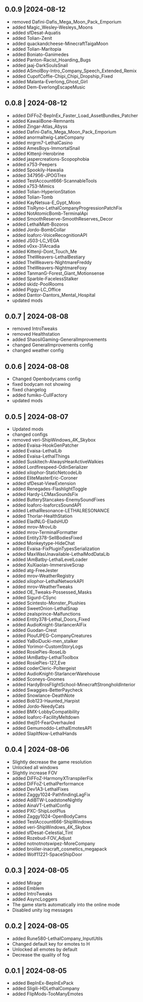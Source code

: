 ## 0.0.9 |2024-08-12

- removed Dafini-Dafis_Mega_Moon_Pack_Emporium
- added Magic_Wesley-Wesleys_Moons
- added sfDesat-Aquatis
- added Tolian-Zenit
- added quackandcheese-MinecraftTaigaMoon
- added Tolian-Maritopia
- added Boniato-Ganimedes
- added Panton-Racist_Hoarding_Bugs
- added jaaj-DarkSoulsSnail
- added ASmolBoy-Intro_Company_Speech_Extended_Remix
- added CupofCoffie-Chipi_Chipi_Dropship_Fixed
- added Malanta-Everlong_Ghost_Girl
- added Dem-EverlongEscapeMusic

## 0.0.8 | 2024-08-12

- added DiFFoZ-BepInEx_Faster_Load_AssetBundles_Patcher
- added KawaiiBone-Remnants
- added Zingar-Atlas_Abyss
- added Dafini-Dafis_Mega_Moon_Pack_Emporium
- added anormaltwig-LateCompany
- added mrgrm7-LethalCasino
- added AmesBoys-ImmortalSnail
- added Kittenji-Herobrine
- added jaspercreations-Scopophobia
- added x753-Peepers
- added Spookily-Hawalia
- added 347956-JPOGTrex
- added TestAccount666-ScannableTools
- added x753-Mimics
- added Tolian-HyperionStation
- added Tolian-Tomb
- added KayNetsua-E_Gypt_Moon
- added TisRyno-LethalCompanyProgressionPatchFix
- added NotAtomicBomb-TerminalApi
- added SmoothReserve-SmoothReserves_Decor
- added LethalMatt-Bozoros
- added Jordo-BombCollar
- added loaforc-VoiceRecognitionAPI
- added JS03-LC_VEGA
- added v0xx-31Arcadia
- added Kittenji-Dont_Touch_Me
- added TheWeavers-LethalBestiary
- added TheWeavers-NightmareFreddy
- added TheWeavers-NightmareFoxy
- added TanmanG-Forest_Giant_Motionsense
- added Sparble-FacelessStalker
- added skidz-PoolRooms
- added Piggy-LC_Office
- added Dantor-Dantors_Mental_Hospital
- updated mods

## 0.0.7 | 2024-08-08

- removed IntroTweaks
- removed Healthstation
- added ShaosilGaming-GeneralImprovements
- changed GeneralImprovements config
- changed weather config

## 0.0.6 | 2024-08-08

- Changed Openbodycams config
- fixed bodycam not showing
- fixed changelog
- added fumiko-CullFactory
- updated mods

## 0.0.5 | 2024-08-07

- Updated mods
- changed configs
- removed veri-ShipWindows_4K_Skybox
- added Evaisa-HookGenPatcher
- added Evaisa-LethalLib
- added Evaisa-LethalThings
- added Suskitech-AlwaysHearActiveWalkies
- added Lordfirespeed-OdinSerializer
- added xilophor-StaticNetcodeLib
- added EliteMasterEric-Coroner
- added sfDesat-ViewExtension
- added Renegades-FlashlightToggle
- added Hardy-LCMaxSoundsFix
- added ButteryStancakes-EnemySoundFixes
- added loaforc-loaforcsSoundAPI
- added LethalResonance-LETHALRESONANCE
- added Thorlar-HealthStation
- added EladNLG-EladsHUD
- added mrov-MrovLib
- added mrov-TerminalFormatter
- added Entity378-SellBodiesFixed
- added Monkeytype-HideChat
- added Evaisa-FixPluginTypesSerialization
- added MaxWasUnavailable-LethalModDataLib
- added IAmBatby-LethalLevelLoader
- added XuXiaolan-ImmersiveScrap
- added atg-FreeJester
- added mrov-WeatherRegistry
- added xilophor-LethalNetworkAPI
- added mrov-WeatherTweaks
- added OE_Tweaks-Possessed_Masks
- added Sigurd-CSync
- added Scintesto-Monster_Plushies
- added SweetOnion-LethalSnap
- added zealsprince-Malfunctions
- added Entity378-Lethal_Doors_Fixed
- added AudioKnight-StarlancerAIFix
- added Guodan-Crest
- added PloufJPEG-CompanyCreatures
- added YaBoiDucki-men_stalker
- added Yorimor-CustomStoryLogs
- added RosiePies-RoseLib
- added IAmBatby-LethalToolbox
- added RosiePies-127_Eve
- added coderCleric-Poltergeist
- added AudioKnight-StarlancerWarehouse
- added Sconeys-Gnomes
- added HardyBrosFlightSchool-MinecraftStrongholdInterior
- added Swaggies-BetterPaycheck
- added Snowlance-DeathNote
- added Bob123-Haunted_Harpist
- added Jordo-NeedyCats
- added BMX-LobbyCompatibility
- added loaforc-FacilityMeltdown
- added thej01-FearOverhauled
- added Gemumoddo-LethalEmotesAPI
- added SlapItNow-LethalHands

## 0.0.4 | 2024-08-06

- Slightly decrease the game resolution
- Unlocked all windows
- Slightly increase FOV
- added DiFFoZ-HarmonyXTranspilerFix
- added DiFFoZ-LethalPerformance
- added Dev1A3-LethalFixes
- added Zaggy1024-PathfindingLagFix
- added AdiBTW-LoadstoneNightly
- added AinaVT-LethalConfig
- added PXC-ShipLootPlus
- added Zaggy1024-OpenBodyCams
- added TestAccount666-ShipWindows
- added veri-ShipWindows_4K_Skybox
- added sfDesat-Celestial_Tint
- added Rozebud-FOV_Adjust
- added notnotnotswipez-MoreCompany
- added broiiler-inacraft_cosmetics_megapack
- added Wolf11221-SpaceShipDoor

## 0.0.3 | 2024-08-05

- added Mirage
- added Emblem
- added IntroTweaks
- added AsyncLoggers
- The game starts automatically into the online mode
- Disabled unity log messages

## 0.0.2 | 2024-08-05

- added Rune580-LethalCompany_InputUtils
- Changed default key for emotes to H
- Unlocked all emotes by default
- Decrease the quality of fog

## 0.0.1 | 2024-08-05

- added BepInEx-BepInExPack
- added Sligili-HDLethalCompany
- added FlipMods-TooManyEmotes